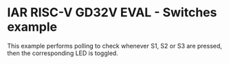 # IAR RISC-V GD32V EVAL - Switches example

This example performs polling to check whenever S1, S2 or S3 are pressed, then the corresponding LED is toggled.

